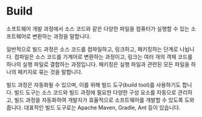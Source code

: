 # Build
소프트웨어 개발 과정에서 소스 코드와 같은 다양한 파일을 컴퓨터가 실행할 수 있는 소프트웨어로 변환하는 과정을 말합니다.

일반적으로 빌드 과정은 소스 코드를 컴파일하고, 링크하고, 패키징하는 단계로 나뉩니다. 컴파일은 소스 코드를 기계어로 변환하는 과정이고, 링크는 여러 개의 객체 코드를 하나의 실행 파일로 결합하는 과정입니다. 패키징은 실행 파일과 관련된 모든 파일을 하나의 패키지로 묶는 것을 말합니다.

빌드 과정은 자동화될 수 있으며, 이를 위해 빌드 도구(build tool)를 사용하기도 합니다. 빌드 도구는 소스 코드와 빌드 과정에 필요한 다양한 구성 요소를 자동으로 관리하고, 빌드 과정을 자동화하여 개발자가 효율적으로 소프트웨어를 개발할 수 있도록 도와줍니다. 대표적인 빌드 도구로는 Apache Maven, Gradle, Ant 등이 있습니다.